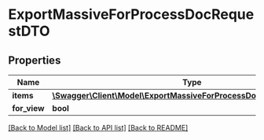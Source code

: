 # ExportMassiveForProcessDocRequestDTO

## Properties
Name | Type | Description | Notes
------------ | ------------- | ------------- | -------------
**items** | [**\Swagger\Client\Model\ExportMassiveForProcessDocItemRequestDTO[]**](ExportMassiveForProcessDocItemRequestDTO.md) |  | [optional] 
**for_view** | **bool** |  | [optional] 

[[Back to Model list]](../README.md#documentation-for-models) [[Back to API list]](../README.md#documentation-for-api-endpoints) [[Back to README]](../README.md)


